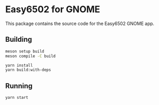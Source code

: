 # Easy6502 for GNOME

This package contains the source code for the Easy6502 GNOME app.

## Building

```bash
meson setup build
meson compile -C build
```

```bash
yarn install
yarn build:with-deps
```

## Running

```bash
yarn start
```
